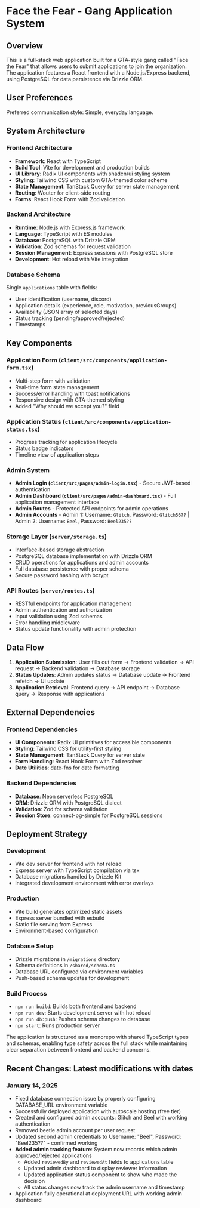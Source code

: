# Face the Fear - Gang Application System

## Overview

This is a full-stack web application built for a GTA-style gang called "Face the Fear" that allows users to submit applications to join the organization. The application features a React frontend with a Node.js/Express backend, using PostgreSQL for data persistence via Drizzle ORM.

## User Preferences

Preferred communication style: Simple, everyday language.

## System Architecture

### Frontend Architecture
- **Framework**: React with TypeScript
- **Build Tool**: Vite for development and production builds
- **UI Library**: Radix UI components with shadcn/ui styling system
- **Styling**: Tailwind CSS with custom GTA-themed color scheme
- **State Management**: TanStack Query for server state management
- **Routing**: Wouter for client-side routing
- **Forms**: React Hook Form with Zod validation

### Backend Architecture
- **Runtime**: Node.js with Express.js framework
- **Language**: TypeScript with ES modules
- **Database**: PostgreSQL with Drizzle ORM
- **Validation**: Zod schemas for request validation
- **Session Management**: Express sessions with PostgreSQL store
- **Development**: Hot reload with Vite integration

### Database Schema
Single `applications` table with fields:
- User identification (username, discord)
- Application details (experience, role, motivation, previousGroups)
- Availability (JSON array of selected days)
- Status tracking (pending/approved/rejected)
- Timestamps

## Key Components

### Application Form (`client/src/components/application-form.tsx`)
- Multi-step form with validation
- Real-time form state management
- Success/error handling with toast notifications
- Responsive design with GTA-themed styling
- Added "Why should we accept you?" field

### Application Status (`client/src/components/application-status.tsx`)
- Progress tracking for application lifecycle
- Status badge indicators
- Timeline view of application steps

### Admin System
- **Admin Login (`client/src/pages/admin-login.tsx`)** - Secure JWT-based authentication
- **Admin Dashboard (`client/src/pages/admin-dashboard.tsx`)** - Full application management interface
- **Admin Routes** - Protected API endpoints for admin operations
- **Admin Accounts** - Admin 1: Username: `Glitch`, Password: `Glitch56??` | Admin 2: Username: `Beel`, Password: `Beel235??`

### Storage Layer (`server/storage.ts`)
- Interface-based storage abstraction
- PostgreSQL database implementation with Drizzle ORM
- CRUD operations for applications and admin accounts
- Full database persistence with proper schema
- Secure password hashing with bcrypt

### API Routes (`server/routes.ts`)
- RESTful endpoints for application management
- Admin authentication and authorization
- Input validation using Zod schemas
- Error handling middleware
- Status update functionality with admin protection

## Data Flow

1. **Application Submission**: User fills out form → Frontend validation → API request → Backend validation → Database storage
2. **Status Updates**: Admin updates status → Database update → Frontend refetch → UI update
3. **Application Retrieval**: Frontend query → API endpoint → Database query → Response with applications

## External Dependencies

### Frontend Dependencies
- **UI Components**: Radix UI primitives for accessible components
- **Styling**: Tailwind CSS for utility-first styling
- **State Management**: TanStack Query for server state
- **Form Handling**: React Hook Form with Zod resolver
- **Date Utilities**: date-fns for date formatting

### Backend Dependencies
- **Database**: Neon serverless PostgreSQL
- **ORM**: Drizzle ORM with PostgreSQL dialect
- **Validation**: Zod for schema validation
- **Session Store**: connect-pg-simple for PostgreSQL sessions

## Deployment Strategy

### Development
- Vite dev server for frontend with hot reload
- Express server with TypeScript compilation via tsx
- Database migrations handled by Drizzle Kit
- Integrated development environment with error overlays

### Production
- Vite build generates optimized static assets
- Express server bundled with esbuild
- Static file serving from Express
- Environment-based configuration

### Database Setup
- Drizzle migrations in `/migrations` directory
- Schema definitions in `/shared/schema.ts`
- Database URL configured via environment variables
- Push-based schema updates for development

### Build Process
- `npm run build`: Builds both frontend and backend
- `npm run dev`: Starts development server with hot reload
- `npm run db:push`: Pushes schema changes to database
- `npm start`: Runs production server

The application is structured as a monorepo with shared TypeScript types and schemas, enabling type safety across the full stack while maintaining clear separation between frontend and backend concerns.

## Recent Changes: Latest modifications with dates

### January 14, 2025
- Fixed database connection issue by properly configuring DATABASE_URL environment variable
- Successfully deployed application with autoscale hosting (free tier)
- Created and configured admin accounts: Glitch and Beel with working authentication
- Removed beetle admin account per user request
- Updated second admin credentials to Username: "Beel", Password: "Beel235??" - confirmed working
- **Added admin tracking feature**: System now records which admin approved/rejected applications
  - Added `reviewedBy` and `reviewedAt` fields to applications table
  - Updated admin dashboard to display reviewer information
  - Updated application status component to show who made the decision
  - All status changes now track the admin username and timestamp
- Application fully operational at deployment URL with working admin dashboard